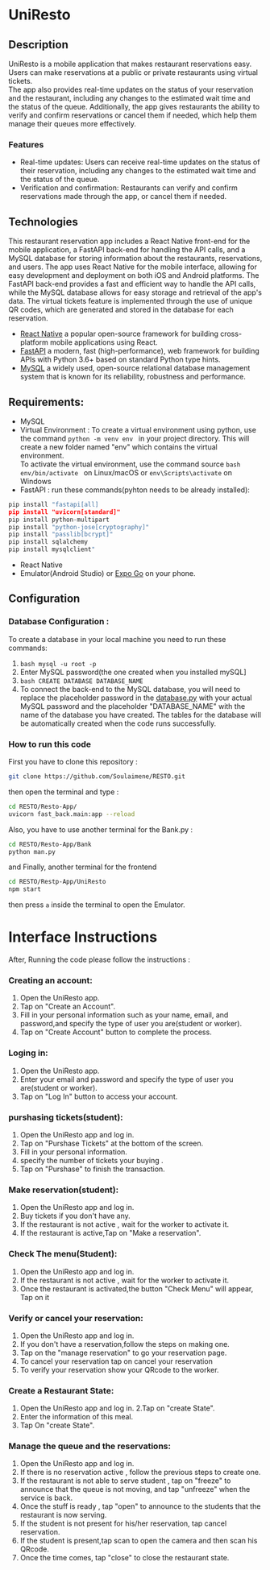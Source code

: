 # UniResto
## Description
UniResto is a mobile application that makes restaurant reservations easy. Users can make reservations at a public or private restaurants using virtual tickets.<br /> 
The app also provides real-time updates on the status of your reservation and the restaurant, including any changes to the estimated wait time and the status of the queue. Additionally, 
the app gives restaurants the ability to verify and confirm reservations or cancel them if needed, which help them manage their queues more effectively.
### Features 
- Real-time updates: Users can receive real-time updates on the status of their reservation, including any changes to the estimated wait time and the status of the queue.
- Verification and confirmation: Restaurants can verify and confirm reservations made through the app, or cancel them if needed.

## Technologies
This restaurant reservation app includes a React Native front-end for the mobile application, a FastAPI back-end for handling the API calls, and a MySQL database for storing information about the restaurants, reservations, and users. The app uses React Native for the mobile interface, allowing for easy development and deployment on both iOS and Android platforms. The FastAPI back-end provides a fast and efficient way to handle the API calls, while the MySQL database allows for easy storage and retrieval of the app's data. The virtual tickets 
feature is implemented through the use of unique QR codes, which are generated and stored in the database for each reservation.
- [React Native](https://reactnative.dev) a popular open-source framework for building cross-platform mobile applications using React.
- [FastAPI](https://fastapi.tiangolo.com) a modern, fast (high-performance), web framework for building APIs with Python 3.6+ based on standard Python type hints.
- [MySQL](https://www.mysql.com) a widely used, open-source relational database management system that is known for its reliability, robustness and performance.

## Requirements:
- MySQL
- Virtual Environment : To create a virtual environment using python, use the command
```python -m venv env ``` 
in your project directory. This will create a new folder named "env" which contains the virtual environment. <br /> To activate the virtual environment, use the command source ```bash env/bin/activate ``` on Linux/macOS or ```env\Scripts\activate``` on Windows
- FastAPI : run these commands(pyhton needs to be already installed):
```python
pip install "fastapi[all]
pip install "uvicorn[standard]"
pip install python-multipart
pip install "python-jose[cryptography]"
pip install "passlib[bcrypt]"
pip install sqlalchemy
pip install mysqlclient"
```
- React Native
- Emulator(Android Studio) or [Expo Go](https://play.google.com/store/apps/details?id=host.exp.exponent&hl=en&gl=US&pli=1) on your phone.
## Configuration 
### Database Configuration : 
To create a database in your local machine you need to run these commands:
1. ```bash mysql -u root -p ``` 
2. Enter MySQL password(the one created when you installed mySQL]
3. ```bash CREATE DATABASE DATABASE_NAME ``` 
4. To connect the back-end to the MySQL database, you will need to replace the placeholder password in the [database.py](https://github.com/Soulaimene/RESTO/blob/master/Resto-App/fast_back/database.py) with your actual MySQL password and the placeholder "DATABASE_NAME" with the name of the database you have created. The tables for the database will be automatically created when the code  runs successfully.
### How to run this code 

First you have to clone this repository : 
```bash
git clone https://github.com/Soulaimene/RESTO.git 
```
then open the terminal and type :
 ```bash
cd RESTO/Resto-App/
uvicorn fast_back.main:app --reload
```
Also, you have to use another terminal for the Bank.py :
 ```bash
cd RESTO/Resto-App/Bank
python man.py 
```
and Finally, another terminal for the frontend 
```bash 
cd RESTO/Restp-App/UniResto
npm start 
```
then press ```a``` inside the terminal to open the Emulator.

# Interface Instructions 
After, Running the code please follow the instructions :

### Creating an account:

1. Open the UniResto app.
2. Tap on "Create an Account".
3. Fill in your personal information such as your name, email, and password,and specify the type of user you are(student or worker).
4. Tap on "Create Account" button to complete the process.
### Loging in:

1. Open the UniResto app.
2. Enter your email and password and specify the type of user you are(student or worker).
3. Tap on "Log In" button to access your account.

### purshasing tickets(student):

1. Open the UniResto app and log in.
2. Tap on "Purshase Tickets" at the bottom of the screen.
3. Fill in your personal information.
4. specify the number of tickets your buying .
5. Tap on "Purshase" to finish the transaction.

### Make reservation(student):
1. Open the UniResto app and log in.
2. Buy tickets if you don't have any.
3. If the restaurant is not active , wait for the worker to activate it.
4. If the restaurant is active,Tap on "Make a reservation".

### Check The menu(Student):
1. Open the UniResto app and log in.
2. If the restaurant is not active , wait for the worker to activate it.
3. Once the restaurant is activated,the button "Check Menu" will appear, Tap on it

### Verify or cancel your reservation:
1. Open the UniResto app and log in.
2. If you don't have a reservation,follow the steps on making one.
3. Tap on the "manage reservation" to go your reservation page.
4. To cancel your reservation tap on cancel your reservation
5. To verify your reservation show your QRcode to the worker.

### Create a Restaurant State:
1. Open the UniResto app and log in.
2.Tap on "create State".
3. Enter the information of this meal.
4. Tap On "create State".

### Manage the queue and the reservations:

1. Open the UniResto app and log in.
2. If there is no reservation active , follow the previous steps to create one.
3. If the restaurant is not able to serve student , tap on "freeze" to announce that the queue is not moving, and tap "unfreeze" when the service is back.
4. Once the stuff is ready , tap "open" to announce to the students that the restaurant is now serving.
5. If the student is not present for his/her reservation, tap cancel reservation.
6. If the student is present,tap scan to open the camera and then scan his QRcode.  
7. Once the time comes, tap "close" to close the restaurant state.



